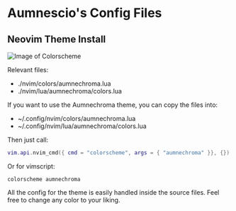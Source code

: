 # Aumnescio's Config Files

## Neovim Theme Install

![Image of Colorscheme](https://i.imgur.com/KOqQ2bG.png)

Relevant files:

- ./nvim/colors/aumnechroma.lua
- ./nvim/lua/aumnechroma/colors.lua

If you want to use the Aumnechroma theme, you can copy the files into:

- ~/.config/nvim/colors/aumnechroma.lua
- ~/.config/nvim/lua/aumnechroma/colors.lua

Then just call:

```lua
vim.api.nvim_cmd({ cmd = "colorscheme", args = { "aumnechroma" }}, {})
```

Or for vimscript:

```vim
colorscheme aumnechroma
```

All the config for the theme is easily handled inside the source files. Feel free to change any color to your liking.
